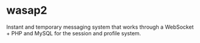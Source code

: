 # wasap2
Instant and temporary messaging system that works through a WebSocket + PHP and MySQL for the session and profile system.
